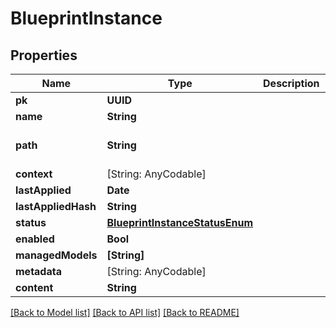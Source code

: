 # BlueprintInstance

## Properties
Name | Type | Description | Notes
------------ | ------------- | ------------- | -------------
**pk** | **UUID** |  | [readonly] 
**name** | **String** |  | 
**path** | **String** |  | [optional] [default to ""]
**context** | [String: AnyCodable] |  | [optional] 
**lastApplied** | **Date** |  | [readonly] 
**lastAppliedHash** | **String** |  | [readonly] 
**status** | [**BlueprintInstanceStatusEnum**](BlueprintInstanceStatusEnum.md) |  | [readonly] 
**enabled** | **Bool** |  | [optional] 
**managedModels** | **[String]** |  | [readonly] 
**metadata** | [String: AnyCodable] |  | [readonly] 
**content** | **String** |  | [optional] 

[[Back to Model list]](../README.md#documentation-for-models) [[Back to API list]](../README.md#documentation-for-api-endpoints) [[Back to README]](../README.md)


